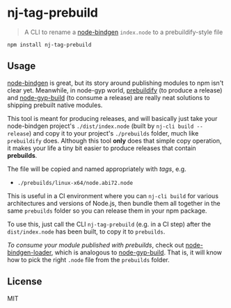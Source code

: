 # nj-tag-prebuild

> A CLI to rename a [node-bindgen](https://github.com/infinyon/node-bindgen) `index.node` to a prebuildify-style file

```
npm install nj-tag-prebuild
```

## Usage

[node-bindgen](https://github.com/infinyon/node-bindgen) is great, but its story around publishing modules to npm isn't clear yet. Meanwhile, in node-gyp world, [prebuildify](https://github.com/prebuild/prebuildify) (to produce a release) and [node-gyp-build](https://github.com/prebuild/node-gyp-build) (to consume a release) are really neat solutions to shipping prebuilt native modules.

This tool is meant for producing releases, and will basically just take your node-bindgen project's `./dist/index.node` (built by `nj-cli build --release`) and copy it to your project's `./prebuilds` folder, much like `prebuildify` does. Although this tool **only** does that simple copy operation, it makes your life a tiny bit easier to produce releases that contain **prebuilds**.

The file will be copied and named appropriately with *tags*, e.g.

- `./prebuilds/linux-x64/node.abi72.node`

This is useful in a CI environment where you can `nj-cli build` for various architectures and versions of Node.js, then bundle them all together in the same `prebuilds` folder so you can release them in your npm package.

To use this, just call the CLI `nj-tag-prebuild` (e.g. in a CI step) after the `dist/index.node` has been built, to copy it to `prebuilds`.

*To consume your module published with prebuilds*, check out [node-bindgen-loader](https://github.com/staltz/node-bindgen-loader), which is analogous to [node-gyp-build](https://github.com/prebuild/node-gyp-build). That is, it will know how to pick the right `.node` file from the `prebuilds` folder.

## License

MIT

